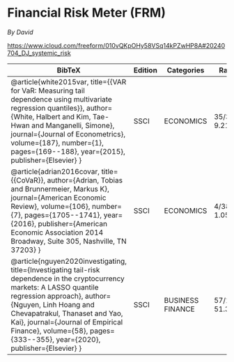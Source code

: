 # Financial Risk Meter (FRM) 

*By David*

https://www.icloud.com/freeform/010vQKpOHy58VSq14kPZwHP8A#20240704_DJ_systemic_risk





| BibTeX | Edition | Categories | Rank | Citation | Keyword |
| --- | --- | --- | --- | --- | --- |
| @article{white2015var, title={{VAR for VaR: Measuring tail dependence using multivariate regression quantiles}}, author={White, Halbert and Kim, Tae-Hwan and Manganelli, Simone}, journal={Journal of Econometrics}, volume={187}, number={1}, pages={169--188}, year={2015}, publisher={Elsevier} } | SSCI | ECONOMICS | 35/380, 9.21% | 378 | Value at Risk |
| @article{adrian2016covar, title={{CoVaR}}, author={Adrian, Tobias and Brunnermeier, Markus K}, journal={American Economic Review}, volume={106}, number={7}, pages={1705--1741}, year={2016}, publisher={American Economic Association 2014 Broadway, Suite 305, Nashville, TN 37203} } | SSCI | ECONOMICS | 4/380, 1.05% | 4253 | CoVaR |
| @article{nguyen2020investigating, title={Investigating tail-risk dependence in the cryptocurrency markets: A LASSO quantile regression approach}, author={Nguyen, Linh Hoang and Chevapatrakul, Thanaset and Yao, Kai}, journal={Journal of Empirical Finance}, volume={58}, pages={333--355}, year={2020}, publisher={Elsevier} } | SSCI | BUSINESS FINANCE | 57/111, 51.35% | 55 | LASSO, Quantile Regression |
<!-- 
| @incollection{mihoci2020frm, title={{FRM Financial Risk Meter}}, author={Mihoci, Andrija and Althof, Michael and Chen, Cathy Yi-Hsuan and H{\"a}rdle, Wolfgang Karl}, booktitle={The Econometrics of Networks}, volume={42}, pages={335--368}, year={2020}, publisher={Emerald Publishing Limited} } |  |  |  | 31 | Financial Risk Meter |
| @article{hardle2016tenet, title={{TENET: Tail-Event driven NETwork risk}}, author={H{\"a}rdle, Wolfgang Karl and Wang, Weining and Yu, Lining}, journal={Journal of Econometrics}, volume={192}, number={2}, pages={499--513}, year={2016}, publisher={Elsevier}, note = {\url{https://doi.org/10.1016/j.jeconom.2016.02.013}} } | SSCI | ECONOMICS | 35/380, 9.21% | 355 | Adjacency Matrix, Tail Event |
| @article{pele2023financial, title={{Financial Risk Meter for the Romanian stock market}}, author={Pele, Daniel Traian and Conda, Alexandra Ioana and Bag, Raul Cristian and Mazurencu-Marinescu-Pele, Miruna and Strat, Vasile Alecsandru}, journal={Romanian Journal of Economic Forecasting}, volume={26}, number={1}, pages={5--24}, year={2023} } | SSCI | ECONOMICS | 315/380, 82.89% | 0 | Financial Risk Meter |
| @article{ren2022financialCrypto, title={{Financial Risk Meter for cryptocurrencies and tail risk network-based portfolio construction}}, author={Ren, Rui and Althof, Michael and H{\"a}rdle, Wolfgang Karl}, journal={The Singapore Economic Review}, pages={1--27}, year={2022}, publisher={World Scientific}, note = {\url{https://doi.org/10.1142/S0217590822480010}} } | SSCI | ECONOMICS | 221/380, 58.16% | 1 | Financial Risk Meter |
| @article{ren2022financialExpectiles, title={{Financial Risk Meter based on expectiles}}, author={Ren, Rui and Lu, Meng-Jou and Li, Yingxing and H{\"a}rdle, Wolfgang Karl}, journal={Journal of Multivariate Analysis}, volume={189}, pages={104881}, year={2022}, note = {\url{https://doi.org/10.1016/j.jmva.2021.104881}} } | SCIE | STATISTICS & PROBABILITY | 54/125, 43.2% | 2 | Financial Risk Meter |
| @article{amor2022financial, title={{Financial Risk Meter for emerging markets}}, author={Amor, Souhir Ben and Althof, Michael and H{\"a}rdle, Wolfgang Karl}, journal={Research in International Business and Finance}, volume={60}, pages={101594}, year={2022}, publisher={Elsevier}, note = {\url{https://doi.org/10.1016/j.ribaf.2021.101594}} } | SSCI | BUSINESS FINANCE | 9/111, 8.11% | 12 | Financial Risk Meter |
| @article{wang2023financial, title={{A Financial Risk Meter for China}}, author={Wang, Ruting and Althof, Michael and H{\"a}rdle, Wolfgang Karl}, journal={Emerging Markets Review}, year={2023}, volume={56}, pages={101052}, note = {\url{https://doi.org/10.1016/j.ememar.2023.101052}} } | SSCI | BUSINESS FINANCE | 20/111, 18.02%




| @article{torri2021network, title={{Network tail risk estimation in the European banking system}}, author={Torri, Gabriele and Giacometti, Rosella and Tich{\`y}, Tom{\'a}{\v{s}}}, journal={Journal of Economic Dynamics and Control}, volume={127}, pages={104125}, year={2021}, publisher={Elsevier} } | SSCI | ECONOMICS | 207/380, 54.47% | 21 | Tail Event | -->
<!-- | @article{acharya2009causes, title={Causes of the financial crisis}, author={Acharya, Viral V and Richardson, Matthew}, journal={Critical review}, volume={21}, number={2-3}, pages={195--210}, year={2009}, publisher={Taylor \& Francis} } | SSCI | POLITICAL SCIENCE | 208/315, 66.03% | 828 | Financial Crisis | -->
